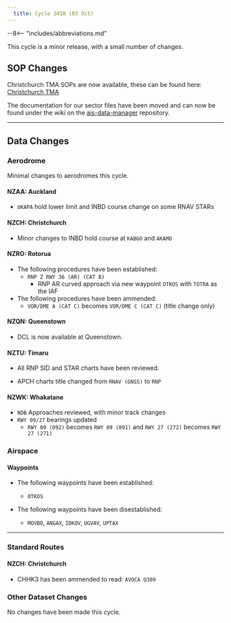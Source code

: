 ```yaml
---
  title: Cycle 2410 (03 Oct)
---
```


--8<-- "includes/abbreviations.md"

This cycle is a minor release, with a small number of changes. 

## SOP Changes

Christchurch TMA SOPs are now available, these can be found here: [Christchurch TMA](../../terminal/ctma.md)

The documentation for our sector files have been moved and can now be found under the wiki on the [ais-data-manager](https://github.com/vatnz-dev/ais-data-manager/wiki) repository.

-----

## Data Changes

### Aerodrome

Minimal changes to aerodromes this cycle.

#### NZAA: Auckland

- `UKAPA` hold lower limit and INBD course change on some RNAV STARs

#### NZCH: Christchurch

- Minor changes to INBD hold course at `KABGO` and `AKAMO`

#### NZRO: Rotorua

- The following procedures have been established:
    - `RNP Z RWY 36 (AR) (CAT B)`
        - RNP AR curved approach via new waypoint `OTKOS` with `TOTRA` as the IAF
- The following procedures have been ammended:
    - `VOR/DME A (CAT C)` becomes `VOR/DME C (CAT C)` (title change only)

#### NZQN: Queenstown

- DCL is now available at Queenstown.

#### NZTU: Timaru

- All RNP SID and STAR charts have been reviewed.

- APCH charts title changed from `RNAV (GNSS)` to `RNP`

#### NZWK: Whakatane

- `NDB` Approaches reviewed, with minor track changes
- `RWY 09/27` bearings updated
    - `RWY 09 (092)` becomes `RWY 09 (091)` and `RWY 27 (272)`  becomes `RWY 27 (271)`

### Airspace

#### Waypoints

- The following waypoints have been established:
    - `OTKOS`

- The following waypoints have been disestablished:
    - `MOVBO`, `ANGAX`, `IDKOV`, `UGVAV`, `UPTAX`

-----

### Standard Routes

#### NZCH: Christchurch

- CHHK3 has been ammended to read: `AVOCA Q309`

### Other Dataset Changes

No changes have been made this cycle.

